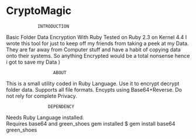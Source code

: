# CryptoMagic

                INTRODUCTION
Basic Folder Data Encryption With Ruby
Tested on Ruby 2.3 on Kernel 4.4
I wrote this tool for just to keep off my friends from taking a peek at my Data.
They are far away from Computer stuff and have a habit of copying data onto their systems.
So anything Encrypted would be a total nonsense hence i got to save my Data )

                      ABOUT
This is a small utility coded in Ruby Language.
Use it to encrypt decrypt folder data.
Supports all file formats.
Encypts using Base64+Reverse.
Do not rely for complete Privacy.


                    DEPENDENCY
                    
Needs Ruby Language installed.  
Requires base64 and green_shoes gem installed
$ gem install base64 green_shoes
